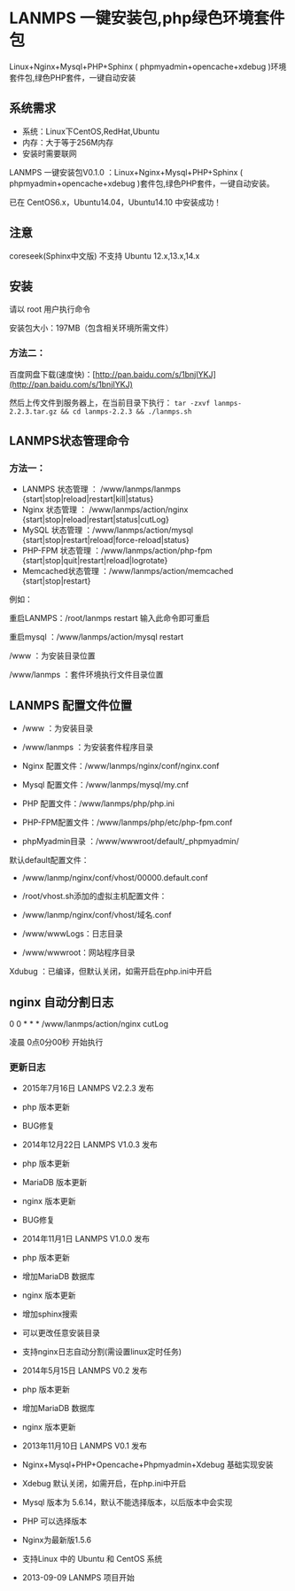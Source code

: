 LANMPS 一键安装包,php绿色环境套件包
=====================================

Linux+Nginx+Mysql+PHP+Sphinx ( phpmyadmin+opencache+xdebug )环境套件包,绿色PHP套件，一键自动安装

系统需求
-------------------------------------

* 系统：Linux下CentOS,RedHat,Ubuntu
* 内存：大于等于256M内存 
* 安装时需要联网

LANMPS 一键安装包V0.1.0 ：Linux+Nginx+Mysql+PHP+Sphinx ( phpmyadmin+opencache+xdebug )套件包,绿色PHP套件，一键自动安装。
> 
已在 CentOS6.x，Ubuntu14.04，Ubuntu14.10 中安装成功！

注意
------------------------------------
coreseek(Sphinx中文版) 不支持 Ubuntu 12.x,13.x,14.x

安装
-----------------------------------

请以  root  用户执行命令

安装包大小：197MB（包含相关环境所需文件）
### 方法二：
百度网盘下载(速度快)：[http://pan.baidu.com/s/1bnjIYKJ](http://pan.baidu.com/s/1bnjIYKJ)

然后上传文件到服务器上，在当前目录下执行：
`tar -zxvf lanmps-2.2.3.tar.gz && cd lanmps-2.2.3 && ./lanmps.sh`

LANMPS状态管理命令
------------------------------------

### 方法一：

* LANMPS      状态管理 ： /www/lanmps/lanmps {start|stop|reload|restart|kill|status}
* Nginx            状态管理 ： /www/lanmps/action/nginx {start|stop|reload|restart|status|cutLog}
* MySQL          状态管理 ：/www/lanmps/action/mysql {start|stop|restart|reload|force-reload|status}
* PHP-FPM     状态管理 ：/www/lanmps/action/php-fpm {start|stop|quit|restart|reload|logrotate}
* Memcached状态管理 ：/www/lanmps/action/memcached {start|stop|restart}

例如：
> 
重启LANMPS：/root/lanmps restart           输入此命令即可重启
> 
重启mysql     ：/www/lanmps/action/mysql restart

> 
/www                     ：为安装目录位置
> 
/www/lanmps ：套件环境执行文件目录位置

LANMPS 配置文件位置
-----------------------------------------
* /www                     ：为安装目录
* /www/lanmps ：为安装套件程序目录

* Nginx       配置文件：/www/lanmps/nginx/conf/nginx.conf
* Mysql       配置文件：/www/lanmps/mysql/my.cnf
* PHP           配置文件：/www/lanmps/php/php.ini
* PHP-FPM配置文件：/www/lanmps/php/etc/php-fpm.conf
* phpMyadmin目录 ：/www/wwwroot/default/_phpmyadmin/

默认default配置文件：
* /www/lanmp/nginx/conf/vhost/00000.default.conf

* /root/vhost.sh添加的虚拟主机配置文件：
* /www/lanmp/nginx/conf/vhost/域名.conf

* /www/wwwLogs：日志目录
* /www/wwwroot：网站程序目录

Xdubug ：已编译，但默认关闭，如需开启在php.ini中开启

nginx 自动分割日志
--------------------------------------------
0 0 * * * /www/lanmps/action/nginx cutLog
> 
凌晨 0点0分00秒 开始执行

### 更新日志
* 2015年7月16日 LANMPS V2.2.3 发布

 * php 版本更新
 * BUG修复
 
* 2014年12月22日 LANMPS V1.0.3 发布

 * php 版本更新
 * MariaDB 版本更新
 * nginx 版本更新
 * BUG修复
 
* 2014年11月1日 LANMPS V1.0.0 发布

 * php 版本更新
 * 增加MariaDB 数据库
 * nginx 版本更新
 * 增加sphinx搜索
 * 可以更改任意安装目录
 * 支持nginx日志自动分割(需设置linux定时任务)

* 2014年5月15日 LANMPS V0.2 发布

 * php 版本更新
 * 增加MariaDB 数据库
 * nginx 版本更新

* 2013年11月10日 LANMPS V0.1 发布

 * Nginx+Mysql+PHP+Opencache+Phpmyadmin+Xdebug 基础实现安装
 * Xdebug 默认关闭，如需开启，在php.ini中开启
 * Mysql 版本为 5.6.14，默认不能选择版本，以后版本中会实现
 * PHP 可以选择版本
 * Nginx为最新版1.5.6
 * 支持Linux 中的  Ubuntu 和 CentOS 系统

* 2013-09-09 LANMPS  项目开始